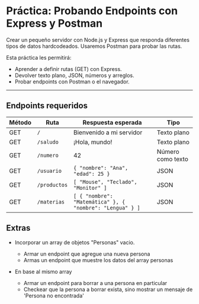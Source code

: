 # Práctica: Probando Endpoints con Express y Postman

Crear un pequeño servidor con Node.js y Express que responda diferentes tipos de datos hardcodeados. Usaremos Postman para probar las rutas.

Esta práctica les permitirá:

- Aprender a definir rutas (GET) con Express.
- Devolver texto plano, JSON, números y arreglos.
- Probar endpoints con Postman o el navegador.

---

## Endpoints requeridos

| Método | Ruta       | Respuesta esperada                                  | Tipo       |
|--------|------------|------------------------------------------------------|------------|
| GET    | `/`        | Bienvenido a mi servidor                             | Texto plano|
| GET    | `/saludo`  | ¡Hola, mundo!                                        | Texto plano|
| GET    | `/numero`  | 42                                                   | Número como texto |
| GET    | `/usuario` | `{ "nombre": "Ana", "edad": 25 }`                   | JSON       |
| GET    | `/productos` | `[ "Mouse", "Teclado", "Monitor" ]`               | JSON       |
| GET    | `/materias` | `[ { "nombre": "Matemática" }, { "nombre": "Lengua" } ]` | JSON |

## Extras

- Incorporar un array de objetos "Personas" vacio.
  - Armar un endpoint que agregue una nueva persona
  - Armas un endpoint que muestre los datos del array personas

- En base al mismo array
  - Armar un endpoint para borrar a una persona en particular
  - Checkear que la persona a borrar exista, sino mostrar un mensaje de 'Persona no encontrada'
